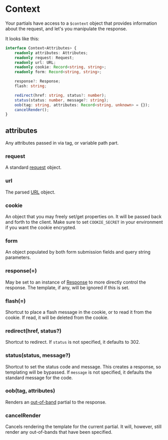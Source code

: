 # Context

Your partials have access to a `$context` object that provides information about the request, and let's you manipulate the response.

It looks like this:

```ts
interface Context<Attributes> {
    readonly attributes: Attributes;
    readonly request: Request;
    readonly url: URL;
    readonly cookie: Record<string, string>;
    readonly form: Record<string, string>;

    response?: Response;
    flash: string;

    redirect(href: string, status?: number);
    status(status: number, message?: string);
    oob(tag: string, attributes: Record<string, unknown> = {});
    cancelRender();
}
```

## attributes

Any attributes passed in via tag, or variable path part.

### request

A standard [request](https://developer.mozilla.org/en-US/docs/Web/API/Request) object.

### url

The parsed [URL](https://developer.mozilla.org/en-US/docs/Web/API/URL) object.


### cookie

An object that you may freely set/get properties on.  It will be passed back and forth to the client.
Make sure to set `COOKIE_SECRET` in your environment if you want the cookie encrypted.

### form

An object populated by both form submission fields and query string parameters.

### response(=)

May be set to an instance of [Response](https://developer.mozilla.org/en-US/docs/Web/API/Response) to more directly control the response.  The template, if any, will be ignored if this is set.

### flash(=)

Shortcut to place a flash message in the cookie, or to read it from the cookie.  If read, it will be deleted from the cookie.

### redirect(href, status?)

Shortcut to redirect.  If `status` is not specified, it defaults to 302.

### status(status, message?)

Shortcut to set the status code and message.  This creates a response, so templating will be bypassed.  If `message` is not specified, it defaults the standard message for the code.

### oob(tag, attributes)

Renders an [out-of-band](https://htmx.org/docs/#oob_swaps) partial to the response.

### cancelRender

Cancels rendering the template for the current partial.  It will, however, still render any out-of-bands that have been specified.
